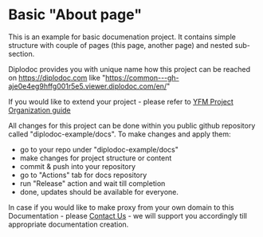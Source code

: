# Basic "About page" 

This is an example for basic documenation project.
It contains simple structure with couple of pages (this page, another page) and nested sub-section. 

Diplodoc provides you with unique name how this project can be reached on https://diplodoc.com like 
"https://common---gh-aje0e4eg9hffg001r5e5.viewer.diplodoc.com/en/" 

If you would like to extend your project - please refer to [YFM Project Organization guide](https://diplodoc.com/docs/en/project/)

All changes for this project can be done within you public github repository called "diplodoc-example/docs". 
To make changes and apply them: 

- go to your repo under "diplodoc-example/docs" 
- make changes for project structure or content
- commit & push into your repository 
- go to "Actions" tab for docs repository 
- run "Release" action and wait till completion 
- done, updates should be available for everyone. 


In case if you would like to make proxy from your own domain to this Documentation - please [Contact Us](https://diplodoc.com/#contact) - we will support you accordingly till appropriate documentation creation. 

